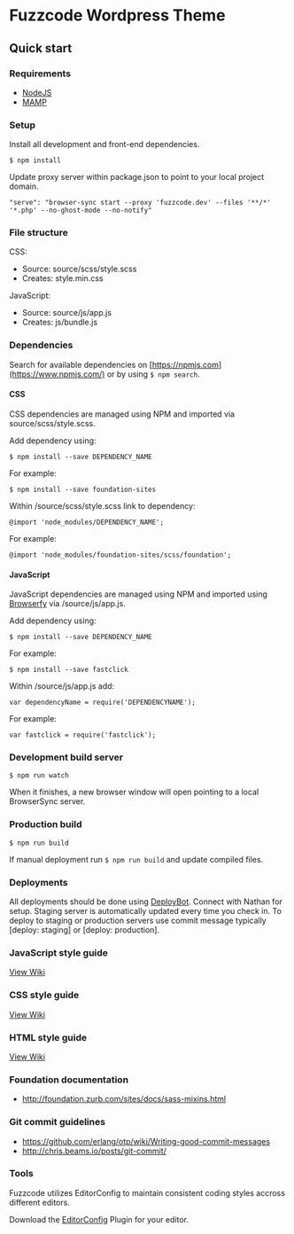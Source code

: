 # Fuzzcode Wordpress Theme

## Quick start

### Requirements

* [NodeJS](http://nodejs.org/)
* [MAMP](https://www.mamp.info/)

### Setup

Install all development and front-end dependencies.

```
$ npm install
```

Update proxy server within package.json to point to your local project domain.

```
"serve": "browser-sync start --proxy 'fuzzcode.dev' --files '**/*' '*.php' --no-ghost-mode --no-notify"
```

### File structure

CSS:

* Source: source/scss/style.scss
* Creates: style.min.css

JavaScript:

* Source: source/js/app.js
* Creates: js/bundle.js

### Dependencies

Search for available dependencies on [https://npmjs.com](https://www.npmjs.com/) or by using `$ npm search`.

#### CSS

CSS dependencies are managed using NPM and imported via source/scss/style.scss.

Add dependency using:

```
$ npm install --save DEPENDENCY_NAME
```

For example:

```
$ npm install --save foundation-sites
```

Within /source/scss/style.scss link to dependency:

```
@import 'node_modules/DEPENDENCY_NAME';
```

For example:

```
@import 'node_modules/foundation-sites/scss/foundation';
```

#### JavaScript

JavaScript dependencies are managed using NPM and imported using [Browserfy](http://browserify.org/) via /source/js/app.js.

Add dependency using:

```
$ npm install --save DEPENDENCY_NAME
```

For example:

```
$ npm install --save fastclick
```

Within /source/js/app.js add:

```
var dependencyName = require('DEPENDENCYNAME');
```

For example:

```
var fastclick = require('fastclick');
```

### Development build server

```
$ npm run watch
```

When it finishes, a new browser window will open pointing to a local BrowserSync server.

### Production build

```
$ npm run build
```

If manual deployment run `$ npm run build` and update compiled files.

### Deployments

All deployments should be done using [DeployBot](https://deploybot.com/). Connect with Nathan for setup. Staging server is automatically updated every time you check in. To deploy to staging or production servers use commit message typically [deploy: staging] or [deploy: production].

### JavaScript style guide

[View Wiki](https://bitbucket.org/fuzzco/fuzzcode/wiki/JavaScript)

### CSS style guide

[View Wiki](https://bitbucket.org/fuzzco/fuzzcode/wiki/CSS)

### HTML style guide

[View Wiki](https://bitbucket.org/fuzzco/fuzzcode/wiki/)

### Foundation documentation

* http://foundation.zurb.com/sites/docs/sass-mixins.html

### Git commit guidelines

* https://github.com/erlang/otp/wiki/Writing-good-commit-messages
* http://chris.beams.io/posts/git-commit/

### Tools

Fuzzcode utilizes EditorConfig to maintain consistent coding styles accross different editors.

Download the [EditorConfig](http://editorconfig.org/) Plugin for your editor.
